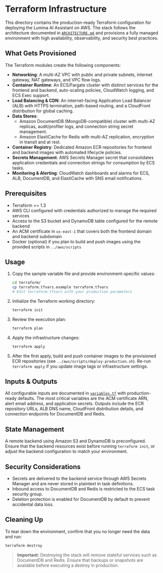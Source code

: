 # Terraform Infrastructure

This directory contains the production-ready Terraform configuration for deploying the Lumina AI Assistant on AWS. The stack follows the architecture documented in [`ARCHITECTURE.md`](../ARCHITECTURE.md) and provisions a fully managed environment with high availability, observability, and security best practices.

## What Gets Provisioned

The Terraform modules create the following components:

- **Networking**: A multi-AZ VPC with public and private subnets, internet gateway, NAT gateways, and VPC flow logs.
- **Container Runtime**: An ECS/Fargate cluster with distinct services for the frontend and backend, auto-scaling policies, CloudWatch logging, and ECS Exec support.
- **Load Balancing & CDN**: An internet-facing Application Load Balancer (ALB) with HTTPS termination, path-based routing, and a CloudFront distribution for global caching.
- **Data Stores**:
  - Amazon DocumentDB (MongoDB-compatible) cluster with multi-AZ replicas, audit/profiler logs, and connection string secret management.
  - Amazon ElastiCache for Redis with multi-AZ replication, encryption in transit and at rest.
- **Container Registry**: Dedicated Amazon ECR repositories for frontend and backend images with automated lifecycle policies.
- **Secrets Management**: AWS Secrets Manager secret that consolidates application credentials and connection strings for consumption by ECS tasks.
- **Monitoring & Alerting**: CloudWatch dashboards and alarms for ECS, ALB, DocumentDB, and ElastiCache with SNS email notifications.

## Prerequisites

- Terraform >= 1.3
- AWS CLI configured with credentials authorized to manage the required services
- Access to the S3 bucket and DynamoDB table configured for the remote backend
- An ACM certificate in `us-east-1` that covers both the frontend domain and backend subdomain
- Docker (optional) if you plan to build and push images using the provided scripts in `../aws/scripts`

## Usage

1. Copy the sample variable file and provide environment-specific values:
   ```bash
   cd terraform/
   cp terraform.tfvars.example terraform.tfvars
   # Edit terraform.tfvars with your production parameters
   ```

2. Initialize the Terraform working directory:
   ```bash
   terraform init
   ```

3. Review the execution plan:
   ```bash
   terraform plan
   ```

4. Apply the infrastructure changes:
   ```bash
   terraform apply
   ```

5. After the first apply, build and push container images to the provisioned ECR repositories (see `../aws/scripts/deploy-production.sh`). Re-run `terraform apply` if you update image tags or infrastructure settings.

## Inputs & Outputs

All configurable inputs are documented in [`variables.tf`](variables.tf) with production-ready defaults. The most critical variables are the ACM certificate ARN, alert email address, and application secrets. Outputs include the ECR repository URLs, ALB DNS name, CloudFront distribution details, and connection endpoints for DocumentDB and Redis.

## State Management

A remote backend using Amazon S3 and DynamoDB is preconfigured. Ensure that the backend resources exist before running `terraform init`, or adjust the backend configuration to match your environment.

## Security Considerations

- Secrets are delivered to the backend service through AWS Secrets Manager and are never stored in plaintext in task definitions.
- Inbound access to DocumentDB and Redis is restricted to the ECS task security group.
- Deletion protection is enabled for DocumentDB by default to prevent accidental data loss.

## Cleaning Up

To tear down the environment, confirm that you no longer need the data and run:
```bash
terraform destroy
```

> **Important:** Destroying the stack will remove stateful services such as DocumentDB and Redis. Ensure that backups or snapshots are available before executing a destroy in production.
